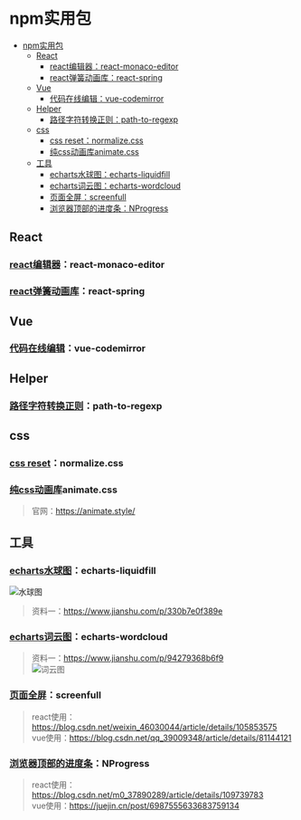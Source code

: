 # npm实用包

- [npm实用包](#npm实用包)
  - [React](#react)
    - [react编辑器：react-monaco-editor](#react编辑器react-monaco-editor)
    - [react弹簧动画库：react-spring](#react弹簧动画库react-spring)
  - [Vue](#vue)
    - [代码在线编辑：vue-codemirror](#代码在线编辑vue-codemirror)
  - [Helper](#helper)
    - [路径字符转换正则：path-to-regexp](#路径字符转换正则path-to-regexp)
  - [css](#css)
    - [css reset：normalize.css](#css-resetnormalizecss)
    - [纯css动画库animate.css](#纯css动画库animatecss)
  - [工具](#工具)
    - [echarts水球图：echarts-liquidfill](#echarts水球图echarts-liquidfill)
    - [echarts词云图：echarts-wordcloud](#echarts词云图echarts-wordcloud)
    - [页面全屏：screenfull](#页面全屏screenfull)
    - [浏览器顶部的进度条：NProgress](#浏览器顶部的进度条nprogress)

## React

### [react编辑器](https://github.com/react-monaco-editor/react-monaco-editor)：react-monaco-editor

### [react弹簧动画库](https://github.com/pmndrs/react-spring)：react-spring

## Vue

### [代码在线编辑](https://github.com/surmon-china/vue-codemirror)：vue-codemirror

## Helper

### [路径字符转换正则](https://github.com/pillarjs/path-to-regexp)：path-to-regexp

## css

### [css reset](https://github.com/necolas/normalize.css)：normalize.css

### [纯css动画库](https://github.com/animate-css/animate.css)animate.css

> 官网：<https://animate.style/>

## 工具

### [echarts水球图](https://github.com/ecomfe/echarts-liquidfill)：echarts-liquidfill

![水球图](../../static/笔记/liquidfill.png)  
> 资料一：<https://www.jianshu.com/p/330b7e0f389e>  

### [echarts词云图](https://github.com/ecomfe/echarts-wordcloud)：echarts-wordcloud

> 资料一：<https://www.jianshu.com/p/94279368b6f9>  
![词云图](../../static/笔记/wordcloud.png)  

### [页面全屏](https://github.com/sindresorhus/screenfull)：screenfull
  
>react使用：<https://blog.csdn.net/weixin_46030044/article/details/105853575>  
>vue使用：<https://blog.csdn.net/qq_39009348/article/details/81144121>  

### [浏览器顶部的进度条](https://github.com/rstacruz/nprogress)：NProgress

>react使用：<https://blog.csdn.net/m0_37890289/article/details/109739783>  
>vue使用：<https://juejin.cn/post/6987555633683759134>  
